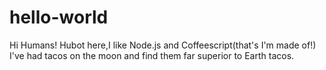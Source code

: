 # hello-world
Hi Humans!
Hubot here,I like Node.js and Coffeescript(that's I'm made of!)
I've had tacos on the moon and find them far superior to Earth tacos.
